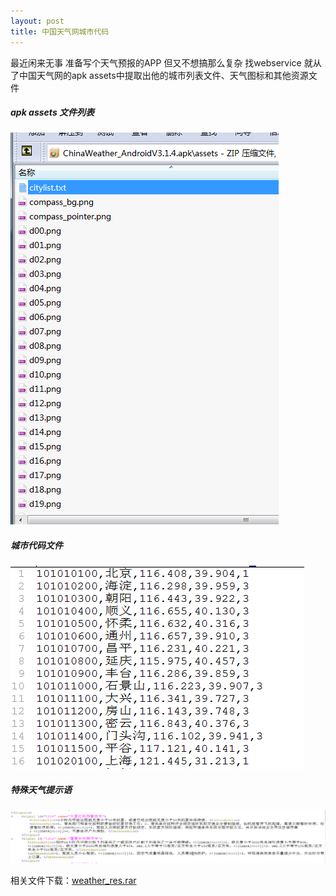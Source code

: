 ```yaml
---
layout: post
title: 中国天气网城市代码
---
```


最近闲来无事  准备写个天气预报的APP  但又不想搞那么复杂 找webservice 就从了中国天气网的apk assets中提取出他的城市列表文件、天气图标和其他资源文件

##### apk assets 文件列表<br/>
![weather_resource](../img/weather_resource.png "apk assets 文件列表")

##### 城市代码文件<br/>
![citylist](../img/city_list.png "城市代码文件")

##### 特殊天气提示语<br/>
![signals](../img/signals.png "特殊天气提示语")

相关文件下载：[weather_res.rar](../files/weather_res.rar)






